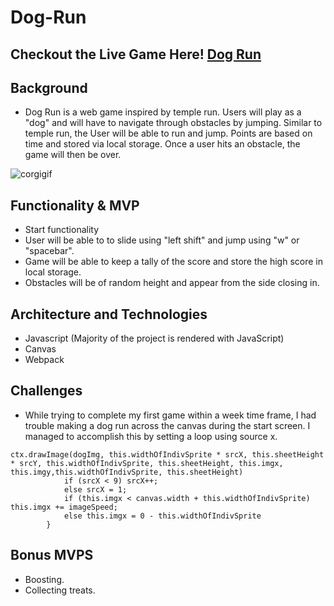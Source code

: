 # Dog-Run

## Checkout the Live Game Here! [Dog Run](https://clee1996.github.io/Dog-Run/)

## Background
* Dog Run is a web game inspired by temple run. Users will play as a "dog" and will have to navigate through obstacles by jumping.
Similar to temple run, the User will be able to run and jump. Points are based on time and stored via local storage. Once a user hits an obstacle, the game will then be over.

![corgigif](src/assets/corgirun.gif)

## Functionality & MVP

* Start functionality
* User will be able to to slide using "left shift" and jump using "w" or "spacebar". 
* Game will be able to keep a tally of the score and store the high score in local storage.
* Obstacles will be of random height and appear from the side closing in.

## Architecture and Technologies 

* Javascript (Majority of the project is rendered with JavaScript)
* Canvas
* Webpack

## Challenges

* While trying to complete my first game within a week time frame, I had trouble 
making a dog run across the canvas during the start screen. I managed to accomplish this by setting a loop using source x.

```
ctx.drawImage(dogImg, this.widthOfIndivSprite * srcX, this.sheetHeight * srcY, this.widthOfIndivSprite, this.sheetHeight, this.imgx, this.imgy,this.widthOfIndivSprite, this.sheetHeight)
            if (srcX < 9) srcX++;
            else srcX = 1;
            if (this.imgx < canvas.width + this.widthOfIndivSprite) this.imgx += imageSpeed;
            else this.imgx = 0 - this.widthOfIndivSprite
        }
```


## Bonus MVPS

* Boosting.
* Collecting treats.

